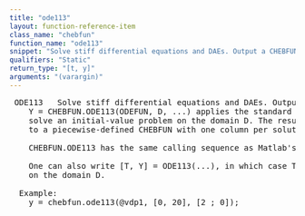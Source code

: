 ```yaml
---
title: "ode113"
layout: function-reference-item
class_name: "chebfun"
function_name: "ode113"
snippet: "Solve stiff differential equations and DAEs. Output a CHEBFUN."
qualifiers: "Static"
return_type: "[t, y]"
arguments: "(varargin)"
---
```


<pre class="help-text"> ODE113   Solve stiff differential equations and DAEs. Output a CHEBFUN.
    Y = CHEBFUN.ODE113(ODEFUN, D, ...) applies the standard ODE113 method to
    solve an initial-value problem on the domain D. The result is then converted
    to a piecewise-defined CHEBFUN with one column per solution component.
 
    CHEBFUN.ODE113 has the same calling sequence as Matlab's standard ODE113. 
 
    One can also write [T, Y] = ODE113(...), in which case T is a linear CHEBFUN
    on the domain D.
 
  Example:
    y = chebfun.ode113(@vdp1, [0, 20], [2 ; 0]); 